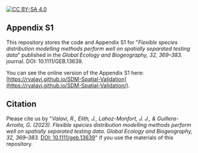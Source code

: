 [![CC BY-SA 4.0][cc-by-sa-shield]][cc-by-sa]

[cc-by-sa]: http://creativecommons.org/licenses/by-sa/4.0/
[cc-by-sa-image]: https://licensebuttons.net/l/by-sa/4.0/88x31.png
[cc-by-sa-shield]: https://img.shields.io/badge/License-CC%20BY--SA%204.0-lightgrey.svg

## Appendix S1

This repository stores the code and Appendix S1 for "*Flexible species distribution modelling methods perform well on spatially separated testing data*" published in the *Global Ecology and Biogeography, 32, 369–383.* journal. DOI: 10.1111/GEB.13639.

You can see the online version of the Appendix S1 here: [https://rvalavi.github.io/SDM-Spatial-Validation](https://rvalavi.github.io/SDM-Spatial-Validation/).

## Citation
Please cite us by "*Valavi, R., Elith, J., Lahoz-Monfort, J. J., & Guillera-Arroita, G. (2023). Flexible species distribution modelling methods perform well on spatially separated testing data. Global Ecology and Biogeography, 32, 369–383.* [DOI: 10.1111/geb.13639](https://doi.org/10.1111/geb.13639)" if you use the materials of this repository.

